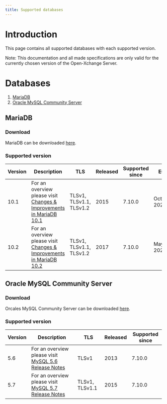```yaml
---
title: Supported databases
---
```



# Introduction
This page contains all supported databases with each supported version. 

Note: This documentation and all made specifications are only valid for the currently chosen version of the Open-Xchange Server.


# Databases
1. [MariaDB](#mariadb)
2. [Oracle MySQL Community Server](#oracle-mysql-community-server)

## MariaDB

### Download
MariaDB can be downloaded [here](https://downloads.mariadb.org/).

### Supported version

Version	|Description																																		| TLS						| Released	|Supported since	| EOL
--- 		| --- 																																			| ---						| --- 		| --- 			| ---
10.1		|For an overview please visit [Changes & Improvements in MariaDB 10.1](https://mariadb.com/kb/en/library/changes-improvements-in-mariadb-101/)	| TLSv1, TLSv1.1, TLSv1.2	| 2015		| 7.10.0			| October 2020
10.2		|For an overview please visit [Changes & Improvements in MariaDB 10.2](https://mariadb.com/kb/en/library/changes-improvements-in-mariadb-102/)	| TLSv1, TLSv1.1, TLSv1.2	| 2017		| 7.10.0 		| May 2022



## Oracle MySQL Community Server

### Download
Orcales MySQL Community Server can be downloaded [here](https://dev.mysql.com/downloads/mysql/).

### Supported version

Version	|Description																											| TLS				| Released	|Supported since	
--- 		| --- 																												| ---				| --- 		| --- 
5.6		|For an overview please visit [MySQL 5.6 Release Notes](https://dev.mysql.com/doc/relnotes/mysql/5.6/en/)			| TLSv1				| 2013		| 7.10.0 
5.7		|For an overview please visit [MySQL 5.7 Release Notes](https://dev.mysql.com/doc/refman/5.7/en/mysql-nutshell.html)	| TLSv1, TLSv1.1		| 2015		| 7.10.0 
